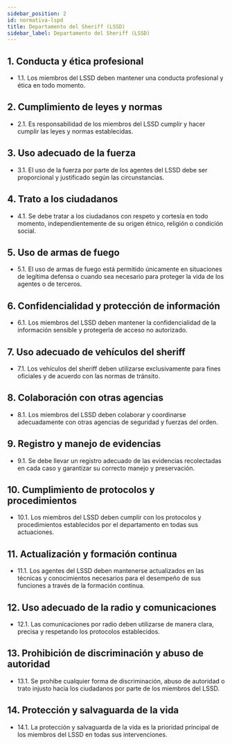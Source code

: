 ```yaml
---
sidebar_position: 2
id: normativa-lspd
title: Departamento del Sheriff (LSSD)
sidebar_label: Departamento del Sheriff (LSSD)
---
```


## 1. Conducta y ética profesional

- 1.1. Los miembros del LSSD deben mantener una conducta profesional y ética en todo momento.

## 2. Cumplimiento de leyes y normas

- 2.1. Es responsabilidad de los miembros del LSSD cumplir y hacer cumplir las leyes y normas establecidas.

## 3. Uso adecuado de la fuerza

- 3.1. El uso de la fuerza por parte de los agentes del LSSD debe ser proporcional y justificado según las circunstancias.

## 4. Trato a los ciudadanos

- 4.1. Se debe tratar a los ciudadanos con respeto y cortesía en todo momento, independientemente de su origen étnico, religión o condición social.

## 5. Uso de armas de fuego

- 5.1. El uso de armas de fuego está permitido únicamente en situaciones de legítima defensa o cuando sea necesario para proteger la vida de los agentes o de terceros.

## 6. Confidencialidad y protección de información

- 6.1. Los miembros del LSSD deben mantener la confidencialidad de la información sensible y protegerla de acceso no autorizado.

## 7. Uso adecuado de vehículos del sheriff

- 7.1. Los vehículos del sheriff deben utilizarse exclusivamente para fines oficiales y de acuerdo con las normas de tránsito.

## 8. Colaboración con otras agencias

- 8.1. Los miembros del LSSD deben colaborar y coordinarse adecuadamente con otras agencias de seguridad y fuerzas del orden.

## 9. Registro y manejo de evidencias

- 9.1. Se debe llevar un registro adecuado de las evidencias recolectadas en cada caso y garantizar su correcto manejo y preservación.

## 10. Cumplimiento de protocolos y procedimientos

- 10.1. Los miembros del LSSD deben cumplir con los protocolos y procedimientos establecidos por el departamento en todas sus actuaciones.

## 11. Actualización y formación continua

- 11.1. Los agentes del LSSD deben mantenerse actualizados en las técnicas y conocimientos necesarios para el desempeño de sus funciones a través de la formación continua.

## 12. Uso adecuado de la radio y comunicaciones

- 12.1. Las comunicaciones por radio deben utilizarse de manera clara, precisa y respetando los protocolos establecidos.

## 13. Prohibición de discriminación y abuso de autoridad

- 13.1. Se prohíbe cualquier forma de discriminación, abuso de autoridad o trato injusto hacia los ciudadanos por parte de los miembros del LSSD.

## 14. Protección y salvaguarda de la vida

- 14.1. La protección y salvaguarda de la vida es la prioridad principal de los miembros del LSSD en todas sus intervenciones.


